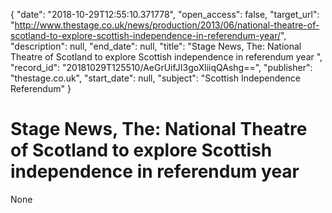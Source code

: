 {
  "date": "2018-10-29T12:55:10.371778", 
  "open_access": false, 
  "target_url": "http://www.thestage.co.uk/news/production/2013/06/national-theatre-of-scotland-to-explore-scottish-independence-in-referendum-year/", 
  "description": null, 
  "end_date": null, 
  "title": "Stage News, The: National Theatre of Scotland to explore Scottish independence in referendum year ", 
  "record_id": "20181029T125510/AeGrUifJI3goXliiqQAshg==", 
  "publisher": "thestage.co.uk", 
  "start_date": null, 
  "subject": "Scottish Independence Referendum"
}

# Stage News, The: National Theatre of Scotland to explore Scottish independence in referendum year 

None